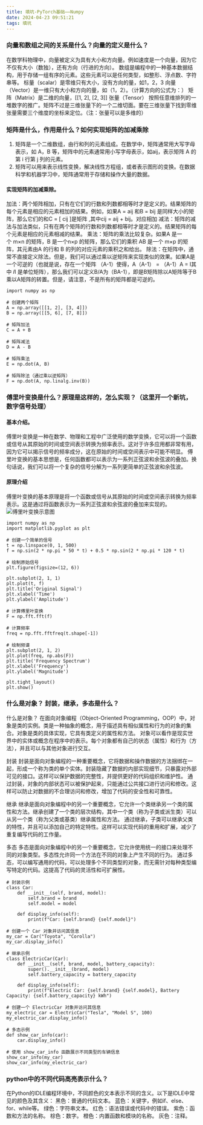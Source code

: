 ```yaml
---
title: 填坑-PyTorch基础——Numpy
date: 2024-04-23 09:51:21
tags: 填坑
---
```


### 向量和数组之间的关系是什么？向量的定义是什么？
在数学科物理中，向量被定义为具有大小和方向量。例如速度是一个向量，因为它不仅有大小（数独），还有方向（行进的方向）。
数组是编程中的一种基本数据结构，用于存储一组有序的元素。这些元素可以是任何类型，如整形、浮点数、字符串等。
标量（scalar）是零维只有大小，没有方向的量，如1，2，3
向量（Vector）是一维只有大小和方向的量，如（1，2）。（计算方向的公式为：）
矩阵（Matrix）是二维的向量，[[1, 2], [2, 3]]
张量（Tensor） 按照任意维排列的一堆数字的推广。矩阵不过是三维张量下的一个二维切面。要在三维张量下找到零维张量需要三个维度的坐标来定位。（注：张量可以是多维的）
### 矩阵是什么，作用是什么？如何实现矩阵的加减乘除
1. 矩阵是一个二维数组，由行和列的元素组成。在数学中，矩阵通常用大写字母表示，如 A，B 等，矩阵中的元素通常用小写字母表示，如aij​，表示矩阵 A 的第 i 行第 j 列的元素。
2. 矩阵可以用来表示线性变换，解决线性方程组，或者表示图形的变换。在数据科学和机器学习中，矩阵通常用于存储和操作大量的数据。
#### 实现矩阵的加减乘除。
加法：两个矩阵相加，只有在它们的行数和列数都相等时才是定义的。结果矩阵的每个元素是相应的元素相加的结果。例如，如果A = aij 和B = bij 是同样大小的矩阵，那么它们的和C = [ cij ]是矩阵 ,其中cij = aij + bij。对应相加
减法：矩阵的减法与加法类似，只有在两个矩阵的行数和列数都相等时才是定义的。结果矩阵的每个元素是相应的元素相减的结果。
乘法：矩阵的乘法比较复杂。如果A 是一个 m×n 的矩阵，B 是一个n×p 的矩阵，那么它们的乘积 AB 是一个 m×p 的矩阵，其元素由A 的行和 B 的列的对应元素的乘积之和给出。
除法：在矩阵中，通常不直接定义除法。但是，我们可以通过乘以逆矩阵来实现类似的效果。如果A是一个可逆的（也就是说，存在一个矩阵 （A-1）使得，A（A-1） = （A-1）A = I其中 𝐼I 是单位矩阵），那么我们可以定义B/A为（BA-1），即是B矩阵除以A矩阵等于B乘以A矩阵的转置。但是，请注意，不是所有的矩阵都是可逆的。 
```
import numpy as np

# 创建两个矩阵
A = np.array([[1, 2], [3, 4]])
B = np.array([[5, 6], [7, 8]])

# 矩阵加法
C = A + B

# 矩阵减法
D = A - B

# 矩阵乘法
E = np.dot(A, B)

# 矩阵除法（通过乘以逆矩阵）
F = np.dot(A, np.linalg.inv(B)) 

```

### 傅里叶变换是什么？原理是这样的，怎么实现？（这里开一个新坑，数字信号处理）
#### 基本介绍。
傅里叶变换是一种在数学、物理和工程中广泛使用的数学变换，它可以将一个函数或信号从其原始的时间或空间表示转换为频率表示。这对于许多应用都非常有用，因为它可以揭示信号的频率成分，这在原始的时间或空间表示中可能不明显。
傅里叶变换的基本思想是，任何函数都可以表示为一系列正弦波和余弦波的叠加。换句话说，我们可以将一个复杂的信号分解为一系列更简单的正弦波和余弦波。
#### 原理介绍
傅里叶变换的基本原理是将一个函数或信号从其原始的时间或空间表示转换为频率表示。这是通过将函数表示为一系列正弦波和余弦波的叠加来实现的。
![傅里叶变换示意图](pic/fly1.jpg)
```
import numpy as np
import matplotlib.pyplot as plt

# 创建一个简单的信号
t = np.linspace(0, 1, 500)
f = np.sin(2 * np.pi * 50 * t) + 0.5 * np.sin(2 * np.pi * 120 * t)

# 绘制原始信号
plt.figure(figsize=(12, 6))

plt.subplot(2, 1, 1)
plt.plot(t, f)
plt.title('Original Signal')
plt.xlabel('Time')
plt.ylabel('Amplitude')

# 计算傅里叶变换
F = np.fft.fft(f)

# 计算频率
freq = np.fft.fftfreq(t.shape[-1])

# 绘制频谱
plt.subplot(2, 1, 2)
plt.plot(freq, np.abs(F))
plt.title('Frequency Spectrum')
plt.xlabel('Frequency')
plt.ylabel('Magnitude')

plt.tight_layout()
plt.show()

```
### 什么是对象？ 封装，继承，多态是什么？
什么是对象？
在面向对象编程（Object-Oriented Programming，OOP）中，对象是类的实例。类是一种抽象的概念，用于描述具有相似属性和行为的对象的集合。对象是类的具体实现，它具有类定义的属性和方法。
对象可以看作是现实世界中的实体或概念在程序中的表示。每个对象都有自己的状态（属性）和行为（方法），并且可以与其他对象进行交互。

封装
封装是面向对象编程的一种重要概念，它将数据和操作数据的方法捆绑在一起，形成一个称为类的单个实体。封装隐藏了数据的内部实现细节，只暴露对外部可见的接口。这样可以保护数据的完整性，并提供更好的代码组织和维护性。
通过封装，对象的内部状态可以被保护起来，只能通过公共接口进行访问和修改。这样可以防止对数据的不合理访问和修改，增加了代码的安全性和可靠性。

继承
继承是面向对象编程中的另一个重要概念，它允许一个类继承另一个类的属性和方法。继承创建了一个类的层次结构，其中一个类（称为子类或派生类）可以从另一个类（称为父类或基类）继承属性和方法。
通过继承，子类可以继承父类的特性，并且可以添加自己的特定特性。这样可以实现代码的重用和扩展，减少了重复编写代码的工作量。

多态
多态是面向对象编程中的另一个重要概念，它允许使用统一的接口来处理不同的对象类型。多态性允许同一个方法在不同的对象上产生不同的行为。
通过多态，可以编写通用的代码，可以处理多个不同类型的对象，而无需针对每种类型编写特定的代码。这提高了代码的灵活性和可扩展性。
```
# 封装示例
class Car:
    def __init__(self, brand, model):
        self.brand = brand
        self.model = model

    def display_info(self):
        print(f"Car: {self.brand} {self.model}")

# 创建一个 Car 对象并访问其信息
my_car = Car("Toyota", "Corolla")
my_car.display_info()

# 继承示例
class ElectricCar(Car):
    def __init__(self, brand, model, battery_capacity):
        super().__init__(brand, model)
        self.battery_capacity = battery_capacity

    def display_info(self):
        print(f"Electric Car: {self.brand} {self.model}, Battery Capacity: {self.battery_capacity} kWh")

# 创建一个 ElectricCar 对象并访问其信息
my_electric_car = ElectricCar("Tesla", "Model S", 100)
my_electric_car.display_info()

# 多态示例
def show_car_info(car):
    car.display_info()

# 使用 show_car_info 函数展示不同类型的车辆信息
show_car_info(my_car)
show_car_info(my_electric_car)

```
### python中的不同代码高亮表示什么？
在Python的IDLE编程环境中，不同颜色的文本表示不同的含义。以下是IDLE中常见的颜色及其含义：
黑色：普通的代码文本。
蓝色：关键字，例如if、else、for、while等。
绿色：字符串文本。
红色：语法错误或代码中的错误。
紫色：函数和方法的名称。
棕色：数字。
橙色：内置函数和模块的名称。
灰色：注释。